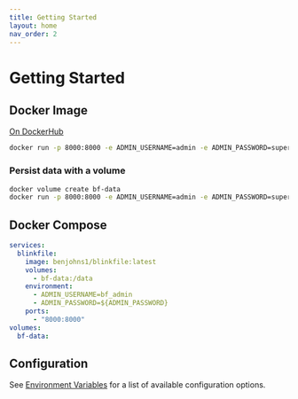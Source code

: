 ```yaml
---
title: Getting Started
layout: home
nav_order: 2
---
```

# Getting Started
## Docker Image
[On DockerHub](https://hub.docker.com/repository/docker/benjohns1/blinkfile)

```sh
docker run -p 8000:8000 -e ADMIN_USERNAME=admin -e ADMIN_PASSWORD=supersecretpassword benjohns1/blinkfile
```

### Persist data with a volume
```sh
docker volume create bf-data
docker run -p 8000:8000 -e ADMIN_USERNAME=admin -e ADMIN_PASSWORD=supersecretpassword -v bf-data:/data benjohns1/blinkfile
```

## Docker Compose
```yaml
services:
  blinkfile:
    image: benjohns1/blinkfile:latest
    volumes:
      - bf-data:/data
    environment:
      - ADMIN_USERNAME=bf_admin
      - ADMIN_PASSWORD=${ADMIN_PASSWORD}
    ports:
      - "8000:8000"
volumes:
  bf-data:
```
## Configuration
See [Environment Variables](./environment-variables) for a list of available configuration options.
